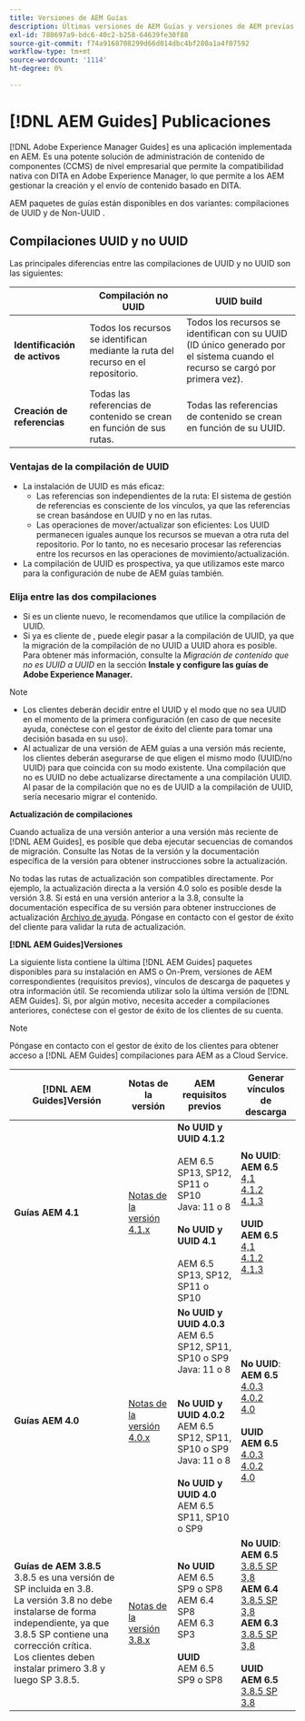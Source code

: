 ```yaml
---
title: Versiones de AEM Guías
description: Últimas versiones de AEM Guías y versiones de AEM previas
exl-id: 780697a9-bdc6-40c2-b258-64639fe30f88
source-git-commit: f74a9168708299d66d014dbc4bf280a1a4f07592
workflow-type: tm+mt
source-wordcount: '1114'
ht-degree: 0%

---
```


# [!DNL AEM Guides] Publicaciones

[!DNL Adobe Experience Manager Guides] es una aplicación implementada en AEM. Es una potente solución de administración de contenido de componentes (CCMS) de nivel empresarial que permite la compatibilidad nativa con DITA en Adobe Experience Manager, lo que permite a los AEM gestionar la creación y el envío de contenido basado en DITA.

AEM paquetes de guías están disponibles en dos variantes: compilaciones de UUID y de Non-UUID .

## Compilaciones UUID y no UUID

Las principales diferencias entre las compilaciones de UUID y no UUID son las siguientes:

|  | Compilación no UUID | UUID build |
|---|---|---|
| **Identificación de activos** | Todos los recursos se identifican mediante la ruta del recurso en el repositorio. | Todos los recursos se identifican con su UUID (ID único generado por el sistema cuando el recurso se cargó por primera vez). |
| **Creación de referencias** | Todas las referencias de contenido se crean en función de sus rutas. | Todas las referencias de contenido se crean en función de su UUID. |

### Ventajas de la compilación de UUID

* La instalación de UUID es más eficaz:
   * Las referencias son independientes de la ruta: El sistema de gestión de referencias es consciente de los vínculos, ya que las referencias se crean basándose en UUID y no en las rutas.
   * Las operaciones de mover/actualizar son eficientes: Los UUID permanecen iguales aunque los recursos se muevan a otra ruta del repositorio. Por lo tanto, no es necesario procesar las referencias entre los recursos en las operaciones de movimiento/actualización.
* La compilación de UUID es prospectiva, ya que utilizamos este marco para la configuración de nube de AEM guías también.


### Elija entre las dos compilaciones

* Si es un cliente nuevo, le recomendamos que utilice la compilación de UUID.
* Si ya es cliente de , puede elegir pasar a la compilación de UUID, ya que la migración de la compilación de no UUID a UUID ahora es posible. Para obtener más información, consulte la *Migración de contenido que no es UUID a UUID* en la sección **Instale y configure las guías de Adobe Experience Manager.**

>[!NOTE]
>
>* Los clientes deberán decidir entre el UUID y el modo que no sea UUID en el momento de la primera configuración (en caso de que necesite ayuda, conéctese con el gestor de éxito del cliente para tomar una decisión basada en su uso).
>* Al actualizar de una versión de AEM guías a una versión más reciente, los clientes deberán asegurarse de que eligen el mismo modo (UUID/no UUID) para que coincida con su modo existente. Una compilación que no es UUID no debe actualizarse directamente a una compilación UUID. Al pasar de la compilación que no es de UUID a la compilación de UUID, sería necesario migrar el contenido.


**Actualización de compilaciones**

Cuando actualiza de una versión anterior a una versión más reciente de [!DNL AEM Guides], es posible que deba ejecutar secuencias de comandos de migración. Consulte las Notas de la versión y la documentación específica de la versión para obtener instrucciones sobre la actualización.

No todas las rutas de actualización son compatibles directamente. Por ejemplo, la actualización directa a la versión 4.0 solo es posible desde la versión 3.8. Si está en una versión anterior a la 3.8, consulte la documentación específica de su versión para obtener instrucciones de actualización [Archivo de ayuda](https://helpx.adobe.com/xml-documentation-for-experience-manager/archive.html).
Póngase en contacto con el gestor de éxito del cliente para validar la ruta de actualización.

**[!DNL AEM Guides]Versiones**

La siguiente lista contiene la última [!DNL AEM Guides] paquetes disponibles para su instalación en AMS o On-Prem, versiones de AEM correspondientes (requisitos previos), vínculos de descarga de paquetes y otra información útil. Se recomienda utilizar solo la última versión de [!DNL AEM Guides]. Si, por algún motivo, necesita acceder a compilaciones anteriores, conéctese con el gestor de éxito de los clientes de su cuenta.

>[!NOTE]
>
>Póngase en contacto con el gestor de éxito de los clientes para obtener acceso a [!DNL AEM Guides] compilaciones para AEM as a Cloud Service.

| [!DNL AEM Guides]Versión  | Notas de la versión | AEM requisitos previos | Generar vínculos de descarga |
|---|---|---|---|
| **Guías AEM 4.1** | [Notas de la versión 4.1.x](https://experienceleague.adobe.com/docs/experience-manager-guides-learn/tutorials/release-info/release-notes/on-prem-release-notes/release-notes-4.1.html) | **No UUID y UUID 4.1.2**<br><br> AEM 6.5 SP13, SP12, SP11 o SP10 <br>Java: 11 o 8 <br><br>**No UUID y UUID 4.1**<br><br> AEM 6.5 SP13, SP12, SP11 o SP10 | **No UUID**: <br> **AEM 6.5** <br>[4,1](https://experience.adobe.com/#/downloads/content/software-distribution/en/aem.html?package=%2Fcontent%2Fsoftware-distribution%2Fen%2Fdetails.html%2Fcontent%2Fdam%2Faem%2Fpublic%2Faemdox%2F4-1%2F4-1-non-uuid%2Fcom.adobe.fmdita-6.5-4.1.159.zip)<br>[4.1.2](https://experience.adobe.com/#/downloads/content/software-distribution/en/aem.html?package=%2Fcontent%2Fsoftware-distribution%2Fen%2Fdetails.html%2Fcontent%2Fdam%2Faem%2Fpublic%2Faemdox%2F4-1-2%2F4-1-2-non-uuid%2Fcom.adobe.fmdita-6.5-sp-4.1.2.11.zip)<br>[4.1.3](https://experience.adobe.com/#/downloads/content/software-distribution/en/aem.html?package=%2Fcontent%2Fsoftware-distribution%2Fen%2Fdetails.html%2Fcontent%2Fdam%2Faem%2Fpublic%2Faemdox%2F4-1-3%2F4-1-3-non-uuid%2Fcom.adobe.fmdita-6.5-sp-4.1.3.2.zip)<br><br> **UUID** <br>**AEM 6.5** <br>[4,1](https://experience.adobe.com/#/downloads/content/software-distribution/en/aem.html?package=%2Fcontent%2Fsoftware-distribution%2Fen%2Fdetails.html%2Fcontent%2Fdam%2Faem%2Fpublic%2Faemdox%2F4-1%2F4-1-uuid%2Fcom.adobe.fmdita-6.5-uuid-4.1.159.zip)<br>[4.1.2](https://experience.adobe.com/#/downloads/content/software-distribution/en/aem.html?package=%2Fcontent%2Fsoftware-distribution%2Fen%2Fdetails.html%2Fcontent%2Fdam%2Faem%2Fpublic%2Faemdox%2F4-1-2%2F4-1-2-uuid%2Fcom.adobe.fmdita.uuid-6.5-sp-4.1.2.11.zip)<br>[4.1.3](https://experience.adobe.com/#/downloads/content/software-distribution/en/aem.html?package=%2Fcontent%2Fsoftware-distribution%2Fen%2Fdetails.html%2Fcontent%2Fdam%2Faem%2Fpublic%2Faemdox%2F4-1-3%2F4-1-3-uuid%2Fcom.adobe.fmdita.uuid-6.5-sp-4.1.3.2.zip) |
| **Guías AEM 4.0** | [Notas de la versión 4.0.x](https://helpx.adobe.com/xml-documentation-for-experience-manager/release-note/release-notes-xml-documentation-solution-4-0.html) | **No UUID y UUID 4.0.3**<br> AEM 6.5 SP12, SP11, SP10 o SP9 <br>Java: 11 o 8 <br><br> <br>**No UUID y UUID 4.0.2** <br> AEM 6.5 SP12, SP11, SP10 o SP9 <br>Java: 11 o 8 <br><br> **No UUID y UUID 4.0** <br> AEM 6.5 SP11, SP10 o SP9 | **No UUID**: <br> **AEM 6.5** <br>[4.0.3](https://experience.adobe.com/#/downloads/content/software-distribution/en/aem.html?package=%2Fcontent%2Fsoftware-distribution%2Fen%2Fdetails.html%2Fcontent%2Fdam%2Faem%2Fpublic%2Faemdox%2F4-0-3%2F4-0-2-non-uuid%2Fcom.adobe.fmdita-6.5-hotfix-4.0.3.1.zip)<br>[4.0.2](https://experience.adobe.com/#/downloads/content/software-distribution/en/aem.html?package=%2Fcontent%2Fsoftware-distribution%2Fen%2Fdetails.html%2Fcontent%2Fdam%2Faem%2Fpublic%2Faemdox%2F4-0-2%2F4-0-2-non-uuid%2Fcom.adobe.fmdita-6.5-sp-4.0.2.10.zip)  <br> [4.0](https://experience.adobe.com/#/downloads/content/software-distribution/en/aem.html?package=/content/software-distribution/en/details.html/content/dam/aem/public/aemdox/4-0/4-0-non-uuid/com.adobe.fmdita-6.5-4.0.70.zip)  <br><br> **UUID** <br>**AEM 6.5**  <br>[4.0.3](https://experience.adobe.com/#/downloads/content/software-distribution/en/aem.html?package=%2Fcontent%2Fsoftware-distribution%2Fen%2Fdetails.html%2Fcontent%2Fdam%2Faem%2Fpublic%2Faemdox%2F4-0-3%2F4-0-3-uuid%2Fcom.adobe.fmdita.uuid-6.5-hotfix-4.0.3.1.zip) <br>[4.0.2](https://experience.adobe.com/#/downloads/content/software-distribution/en/aem.html?package=%2Fcontent%2Fsoftware-distribution%2Fen%2Fdetails.html%2Fcontent%2Fdam%2Faem%2Fpublic%2Faemdox%2F4-0-2%2F4-0-2-uuid%2Fcom.adobe.fmdita.uuid-6.5-sp-4.0.2.10.zip)<br> [4.0](https://experience.adobe.com/#/downloads/content/software-distribution/en/aem.html?package=/content/software-distribution/en/details.html/content/dam/aem/public/aemdox/4-0/4-0-uuid/com.adobe.fmdita-6.5-uuid-4.0.70.zip) |
| **Guías de AEM 3.8.5** <br> 3.8.5 es una versión de SP incluida en 3.8. <br>La versión 3.8 no debe instalarse de forma independiente, ya que 3.8.5 SP contiene una corrección crítica. <br>Los clientes deben instalar primero 3.8 y luego SP 3.8.5. | [Notas de la versión 3.8.x](https://helpx.adobe.com/xml-documentation-for-experience-manager/release-note/release-notes-xml-documentation-solution-3-8.html) | **No UUID** <br> AEM 6.5 SP9 o SP8 <br> AEM 6.4 SP8 <br> AEM 6.3 SP3 <br><br> **UUID** <br> AEM 6.5 SP9 o SP8 | **No UUID**: <br> **AEM 6.5** <br> [3.8.5 SP](https://experience.adobe.com/#/downloads/content/software-distribution/en/aem.html?package=/content/software-distribution/en/details.html/content/dam/aem/public/aemdox/3-8-5/com.adobe.fmdita-6.5-hotfix-3.8.5.2.zip) <br>[3,8](https://experience.adobe.com/#/downloads/content/software-distribution/en/aem.html?package=/content/software-distribution/en/details.html/content/dam/aem/public/aemdox/3-8/com.adobe.fmdita-6.5-3.8.166.zip)<br> **AEM 6.4** <br> [3.8.5 SP](https://experience.adobe.com/#/downloads/content/software-distribution/en/aem.html?package=/content/software-distribution/en/details.html/content/dam/aem/public/aemdox/3-8-5/com.adobe.fmdita-6.4-hotfix-3.8.5.1.zip) <br>[3,8](https://experience.adobe.com/#/downloads/content/software-distribution/en/aem.html?package=/content/software-distribution/en/details.html/content/dam/aem/public/aemdox/3-8/com.adobe.fmdita-6.4-3.8.166.zip) <br> **AEM 6.3** <br> [3.8.5 SP](https://experience.adobe.com/#/downloads/content/software-distribution/en/aem.html?package=/content/software-distribution/en/details.html/content/dam/aem/public/aemdox/3-8-5/com.adobe.fmdita-6.3-hotfix-3.8.5.1.zip) <br>[3,8](https://experience.adobe.com/#/downloads/content/software-distribution/en/aem.html?package=/content/software-distribution/en/details.html/content/dam/aem/public/aemdox/3-8/com.adobe.fmdita-6.3-3.8.166.zip) <br><br> **UUID** <br>**AEM 6.5** <br> [3.8.5 SP](https://experience.adobe.com/#/downloads/content/software-distribution/en/aem.html?package=/content/software-distribution/en/details.html/content/dam/aem/public/aemdox/3-8-5uuid/com.adobe.fmdita.uuid-6.5-hotfix-3.8.5.2.zip) <br> [3.8](https://experience.adobe.com/#/downloads/content/software-distribution/en/aem.html?package=/content/software-distribution/en/details.html/content/dam/aem/public/aemdox/3-8uuid/com.adobe.fmdita.uuid-6.5-3.8.168.zip) |
